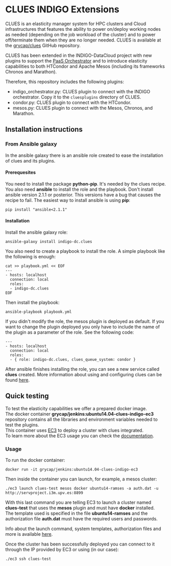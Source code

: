 CLUES INDIGO Extensions
=========================
CLUES is an elasticity manager system for HPC clusters and Cloud infrastructures that features the ability to power on/deploy working nodes as needed (depending on the job workload of the cluster) and to power off/terminate them when they are no longer needed. CLUES is available at the [grycap/clues](https://github.com/grycap/clues) GitHub repository.

CLUES has been extended in the INDIGO-DataCloud project with new plugins to support the [PaaS Orchestrator](https://github.com/indigo-dc/orchestrator) and to introduce elasticity capabilities to both HTCondor and Apache Mesos (including its frameworks Chronos and Marathon).

Therefore, this repository includes the following plugins:

* indigo_orchestrator.py: CLUES plugin to connect with the INDIGO orchestrator. Copy it to the ``cluesplugins`` directory of CLUES.
* condor.py: CLUES plugin to connect with the HTCondor.
* mesos.py:  CLUES plugin to connect with the Mesos, Chronos, and Marathon.


Installation instructions
-------------------------
### From Ansible galaxy
In the ansible galaxy there is an ansible role created to ease the installation of clues and its plugins.

#### Prerequesites
You need to install the package **python-pip**. It's needed by the clues recipe.  
You also need **ansible** to install the role and the playbook.
Don't install ansible version 2.1.1 or posterior. This versions have a bug that causes the recipe to fail. The easiest way to install ansible is using **pip**:
```
pip install "ansible<2.1.1"
```

#### Installation
Install the ansible galaxy role:
```
ansible-galaxy install indigo-dc.clues
```
You also need to create a playbook to install the role. A simple playbook like the following is enough:
```
cat >> playbook.yml << EOF
---
- hosts: localhost
  connection: local
  roles:
  - indigo-dc.clues
EOF  
```
Then install the playbook:
```
ansible-playbook playbook.yml
```
If you didn't modify the role, the mesos plugin is deployed as default. If you want to change the plugin deployed you only have to include the name of the plugin as a parameter of the role. See the following code:
```
---
- hosts: localhost
  connection: local
  roles:
  - { role: indigo-dc.clues, clues_queue_system: condor }
```
After ansible finishes installing the role, you can see a new service called **clues** created.
More information about using and configuring clues can be found [here](https://github.com/grycap/clues).


Quick testing
-------------------------
To test the elasticity capabilities we offer a prepared docker image.  
The docker container **grycap/jenkins:ubuntu14.04-clues-indigo-ec3** repository contains all the libraries and environment variables needed to test the plugins.  
This container uses [EC3](http://servproject.i3m.upv.es/ec3/) to deploy a cluster with clues integrated.  
To learn more about the EC3 usage you can check the [documentation](http://ec3.readthedocs.io/en/devel/).  

### Usage
To run the docker container:
```
docker run -it grycap/jenkins:ubuntu14.04-clues-indigo-ec3
```
Then inside the container you can launch, for example, a mesos cluster:
```
./ec3 launch clues-test mesos docker ubuntu14-ramses -a auth.dat -u http://servproject.i3m.upv.es:8899
```
With this last command you are telling EC3 to launch a cluster named **clues-test** that uses the **mesos** plugin and must have **docker** installed.  
The template used is specified in the file **ubuntu14-ramses** and the authorization file **auth.dat** must have the required users and passwords.

Info about the launch command, system templates, authorization files and more is available [here](http://ec3.readthedocs.io/en/devel/).

Once the cluster has been successfully deployed you can connect to it through the IP provided by EC3 or using (in our case):
```
./ec3 ssh clues-test

```

